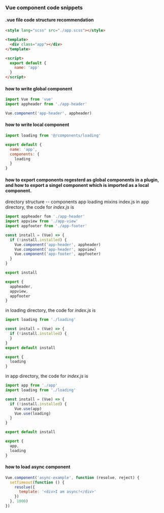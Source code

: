 ### Vue component code snippets

#### .vue file code structure recommendation
```html
<style lang="scss" src="./app.scss"></style>

<template>
  <div class="app"></div>
</template>

<script>
  export default {
    name: 'app'
  }
</script>
```

#### how to write global component
```javascript
import Vue from 'vue'
import appheader from './app-header'

Vue.component('app-header', appheader)

```

#### how to write local component
```javascript
import loading from '@/components/loading'

export default {
  name: 'app',
  components: {
    loading
  }
}
```

#### how to export components regesterd as global components in a plugin, and how to export a singel component which  is imported as a local component.

directory structure
-- components
    app
    loading
    mixins
    index.js
in app directory, the code for <i>index.js</i> is
```javascript
import appheader fom './app-header'
import appview from './app-view'
import appfooter from './app-footer'

const install = (Vue) => {
  if (!install.installed) {
    Vue.component('app-header', appheader)
    Vue.component('app-header', appview)
    Vue.component('app-footer', appfooter)
  }
}

export install

export {
  appheader,
  appview,
  appfooter
}

```
in loading directory, the code for <i>index.js</i> is
```javascript
import loading from './loading'

const install = (Vue) => {
  if (!install.installed) {
  }
}
export default install

export {
  loading
}
```
in app directory, the code for <i>index.js</i> is
```javascript
import app from './app'
import loading from './loading'

const install = (Vue) => {
  if (!install.installed) {
    Vue.use(app)
    Vue.use(loading)
  }
}

export default install

export {
  app,
  loading
}
```

#### how to load async component
```javascript
Vue.component('async-example', function (resolve, reject) {
  setTimeout(function () {
    resolve({
      template: '<div>I am async!</div>'
    })
  }, 1000)
})
```



